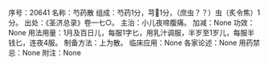 序号：20641
名称：芍药散
组成：芍药1分，芎1分，（庶虫？？）虫（炙令焦）1分。
出处：《圣济总录》卷一七○。
主治：小儿夜啼腹痛。
加减：None
功效：None
用法用量：1月及百日儿，每服1字匕，用乳汁调服，半岁至1岁儿，每服半钱匕，连夜4服。
制备方法：上为散。
临床应用：None
各家论述：None
用药禁忌：None
附注：None
